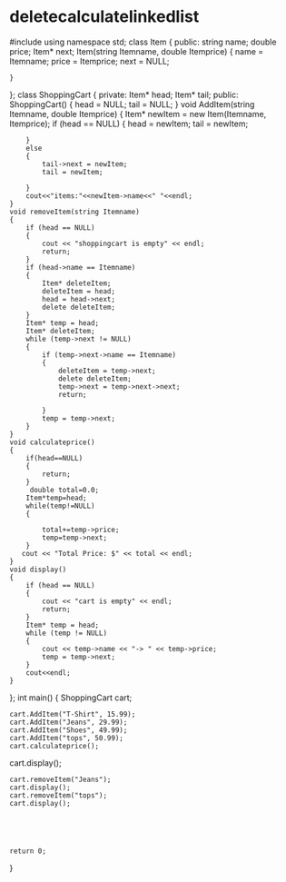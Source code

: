 # deletecalculatelinkedlist
#include<iostream>
using namespace std;
class Item
{
public:
	string name;
	double price;
	Item* next;
	Item(string Itemname, double Itemprice)
	{
		name = Itemname;
		price = Itemprice;
		next = NULL;

	}
};
class ShoppingCart
{
	private:
	Item* head;
	Item* tail;
public:
	ShoppingCart()
	{
		head = NULL;
		tail = NULL;
	}
	void AddItem(string Itemname, double Itemprice)
	{
		Item* newItem = new Item(Itemname, Itemprice);
		if (head == NULL)
		{
			head = newItem;
			tail = newItem;
			
		}
		else
		{
			tail->next = newItem;
			tail = newItem;
			
		}
		cout<<"items:"<<newItem->name<<" "<<endl;
	}
	void removeItem(string Itemname)
	{
		if (head == NULL)
		{
		    cout << "shoppingcart is empty" << endl;
			return;
		}
		if (head->name == Itemname)
		{
			Item* deleteItem;
			deleteItem = head;
			head = head->next;
			delete deleteItem;
		}
		Item* temp = head;
		Item* deleteItem;
		while (temp->next != NULL)
		{
			if (temp->next->name == Itemname)
			{
				deleteItem = temp->next;
				delete deleteItem;
				temp->next = temp->next->next;
				return;

			}
			temp = temp->next;
		}
	}
	void calculateprice()
	{
	    if(head==NULL)
	    {
	        return;
	    }
	     double total=0.0;
	    Item*temp=head;
	    while(temp!=NULL)
	    {
	     
	        total+=temp->price;
	        temp=temp->next;
	    }
	   cout << "Total Price: $" << total << endl;
	}
	void display()
	{
		if (head == NULL)
		{
			cout << "cart is empty" << endl;
			return;
		}
		Item* temp = head;
		while (temp != NULL)
		{
			cout << temp->name << "-> " << temp->price;
			temp = temp->next;
		}
		cout<<endl;
	}

};
int main() {
	ShoppingCart cart;

	cart.AddItem("T-Shirt", 15.99);
	cart.AddItem("Jeans", 29.99);
	cart.AddItem("Shoes", 49.99);
	cart.AddItem("tops", 50.99);
	cart.calculateprice();
cart.display();

	cart.removeItem("Jeans");
	cart.display();
	cart.removeItem("tops");
	cart.display();





	return 0;
}

